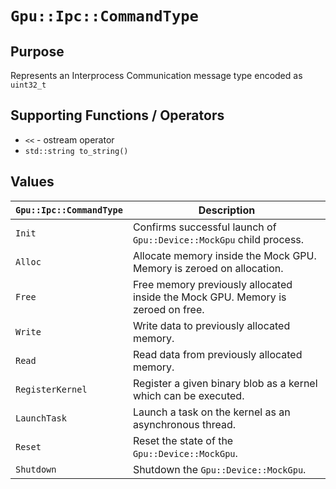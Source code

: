 `Gpu::Ipc::CommandType`
=======================

## Purpose

Represents an Interprocess Communication message type encoded as `uint32_t`

## Supporting Functions / Operators

* `<<` - ostream operator
* `std::string to_string()`

## Values

| `Gpu::Ipc::CommandType` | Description                                                                     |
|-------------------------|---------------------------------------------------------------------------------|
| `Init`                  | Confirms successful launch of `Gpu::Device::MockGpu` child process.             |
| `Alloc`                 | Allocate memory inside the Mock GPU. Memory is zeroed on allocation.            |
| `Free`                  | Free memory previously allocated inside the Mock GPU. Memory is zeroed on free. |
| `Write`                 | Write data to previously allocated memory.                                      |
| `Read`                  | Read data from previously allocated memory.                                     |
| `RegisterKernel`        | Register a given binary blob as a kernel which can be executed.                 |
| `LaunchTask`            | Launch a task on the kernel as an asynchronous thread.                          |
| `Reset`                 | Reset the state of the `Gpu::Device::MockGpu`.                                  |
| `Shutdown`              | Shutdown the `Gpu::Device::MockGpu`.                                            |
